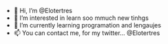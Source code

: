 - 👋 Hi, I’m @Elotertres
- 👀 I’m interested in learn soo mmuch new tinhgs 
- 🌱 I’m currently learning programation and lengaujes
- 📫 You can contact me, for my twitter... @Elotertres

<!---
Elotertres/Elotertres is a ✨ special ✨ repository because its `README.md` (this file) appears on your GitHub profile.
You can click the Preview link to take a look at your changes.
--->
